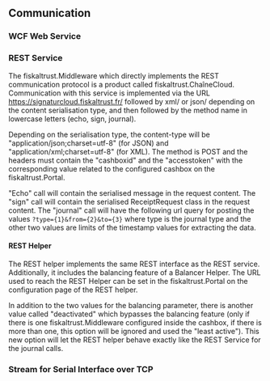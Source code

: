 ## Communication

### WCF Web Service

### REST Service

The fiskaltrust.Middleware which directly implements the REST communication protocol is a product called fiskaltrust.ChaîneCloud. Communication with this service is implemented via the URL <https://signaturcloud.fiskaltrust.fr/> followed by xml/ or json/ depending on the content serialisation type, and then followed by the method name in lowercase letters (echo, sign, journal).

Depending on the serialisation type, the content-type will be "application/json;charset=utf-8" (for JSON) and "application/xml;charset=utf-8" (for XML). The method is POST and the headers must contain the "cashboxid" and the "accesstoken" with the corresponding value related to the configured cashbox on the fiskaltrust.Portal.

"Echo" call will contain the serialised message in the request content. The "sign" call will contain the serialised ReceiptRequest class in the request content. The "journal" call will have the following url query for posting the values `?type={1}&from={2}&to={3}` where type is the journal type and the other two values are limits of the timestamp values for extracting the data.

#### REST Helper

The REST helper implements the same REST interface as the REST service. Additionally, it includes the balancing feature of a Balancer Helper. The URL used to reach the REST Helper can be set in the fiskaltrust.Portal on the configuration page of the REST helper.

In addition to the two values for the balancing parameter, there is another value called "deactivated" which bypasses the balancing feature (only if there is one fiskaltrust.Middleware configured inside the cashbox, if there is more than one, this option will be ignored and used the "least active"). This new option will let the REST helper behave exactly like the REST Service for the journal calls.

### Stream for Serial Interface over TCP
